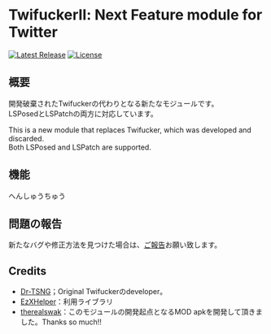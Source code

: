 # TwifuckerⅡ: Next Feature module for Twitter

[![Latest Release](https://img.shields.io/github/v/release/soralis0912/TwiFucker2?label=latest)](https://github.com/Chipppppppppp/LIME/releases/latest)
[![License](https://img.shields.io/badge/License-MIT-yellow.svg)](LICENSE)

## 概要
開発破棄されたTwifuckerの代わりとなる新たなモジュールです。  
LSPosedとLSPatchの両方に対応しています。

This is a new module that replaces Twifucker, which was developed and discarded.  
Both LSPosed and LSPatch are supported.

## 機能
へんしゅうちゅう

## 問題の報告
新たなバグや修正方法を見つけた場合は、[ご報告](https://github.com/soralis0912/TwiFucker2/issues/new/choose)お願い致します。

## Credits
- [Dr-TSNG](https://github.com/Dr-TSNG)；Original Twifuckerのdeveloper。
- [EzXHelper](https://github.com/KyuubiRan/EzXHelper)：利用ライブラリ
- [therealswak](https://t.me/therealswak)：このモジュールの開発起点となるMOD apkを開発して頂きました。Thanks so much!!
